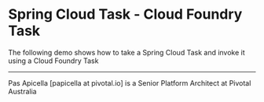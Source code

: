 <h1>Spring Cloud Task - Cloud Foundry Task</h1>

The following demo shows how to take a Spring Cloud Task and invoke it using a Cloud Foundry Task

<hr />
Pas Apicella [papicella at pivotal.io] is a Senior Platform Architect at Pivotal Australia 
